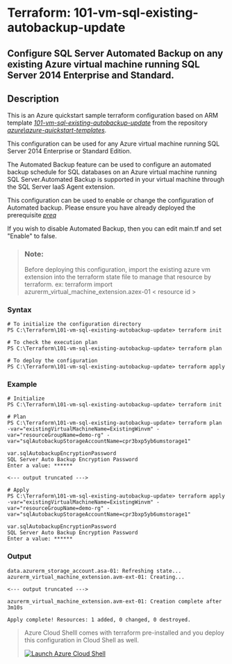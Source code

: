# Terraform: 101-vm-sql-existing-autobackup-update
## Configure SQL Server Automated Backup on any existing Azure virtual machine running SQL Server 2014 Enterprise and Standard.
## Description 

This is an Azure quickstart sample terraform configuration based on ARM template *[101-vm-sql-existing-autobackup-update](https://github.com/Azure/azure-quickstart-templates/tree/master/101-vm-sql-existing-autobackup-update)* from the repository *[azure\azure-quickstart-templates](https://github.com/Azure/azure-quickstart-templates)*.

This configuration can be used for any Azure virtual machine running SQL Server 2014 Enterprise or Standard Edition.

The Automated Backup feature can be used to configure an automated backup schedule for SQL databases on an Azure virtual machine running SQL Server.Automated Backup is supported in your virtual machine through the SQL Server IaaS Agent extension. 

This configuration can be used to enable or change the configuration of Automated backup. Please ensure you have already deployed the prerequisite *[preq](./prerequisite)*

If you wish to disable Automated Backup, then you can edit main.tf and set "Enable" to false.

> ### Note:
> Before deploying this configuration, import the existing azure vm extension into the terraform state file to manage that resource by terraform.
> ex: terraform import azurerm_virtual_machine_extension.azex-01 < resource id >

### Syntax
```
# To initialize the configuration directory
PS C:\Terraform\101-vm-sql-existing-autobackup-update> terraform init 

# To check the execution plan
PS C:\Terraform\101-vm-sql-existing-autobackup-update> terraform plan

# To deploy the configuration
PS C:\Terraform\101-vm-sql-existing-autobackup-update> terraform apply
```
### Example
```
# Initialize
PS C:\Terraform\101-vm-sql-existing-autobackup-update> terraform init 

# Plan
PS C:\Terraform\101-vm-sql-existing-autobackup-update> terraform plan -var="existingVirtualMachineName=ExistingWinvm" -var="resourceGroupName=demo-rg" -var="sqlAutobackupStorageAccountName=cpr3bxp5yb6umstorage1"

var.sqlAutobackupEncryptionPassword
SQL Server Auto Backup Encryption Password
Enter a value: ******

<--- output truncated --->

# Apply
PS C:\Terraform\101-vm-sql-existing-autobackup-update> terraform apply  -var="existingVirtualMachineName=ExistingWinvm" -var="resourceGroupName=demo-rg" -var="sqlAutobackupStorageAccountName=cpr3bxp5yb6umstorage1"

var.sqlAutobackupEncryptionPassword
SQL Server Auto Backup Encryption Password
Enter a value: ******
```

### Output
```
data.azurerm_storage_account.asa-01: Refreshing state...
azurerm_virtual_machine_extension.avm-ext-01: Creating...

<--- output truncated --->

azurerm_virtual_machine_extension.avm-ext-01: Creation complete after 3m10s

Apply complete! Resources: 1 added, 0 changed, 0 destroyed.
```

>Azure Cloud Shelll comes with terraform pre-installed and you deploy this configuration in Cloud Shell as well.
>
>[![](https://shell.azure.com/images/launchcloudshell.png "Launch Azure Cloud Shell")](https://shell.azure.com)
